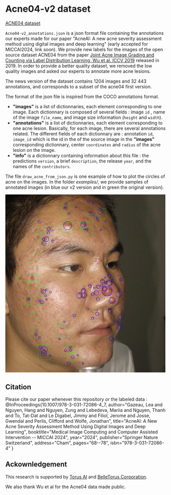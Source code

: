 # Acne04-v2 dataset

[ACNE04 dataset](https://github.com/xpwu95/LDL)

`Acne04-v2_annotations.json` is a json format file containing the annotations our experts made for our paper "AcneAI: A new acne severity assessment method using digital images and deep learning" (early accepted for MICCAI2024, link soon). We provide new labels for the images  of the open source dataset ACNE04 from the paper  [Joint Acne Image Grading and Counting via Label Distribution Learning, Wu et al. ICCV 2019](https://openaccess.thecvf.com/content_ICCV_2019/html/Wu_Joint_Acne_Image_Grading_and_Counting_via_Label_Distribution_Learning_ICCV_2019_paper.html) released in 2019. In order to provide a better quality dataset, we removed the low quality images and asked our experts to annotate more acne lesions. 

The news version of the dataset contains 1204 images and 32 443 annotations, and corresponds to a subset of the acne04 first version.

The format of the json file is inspired from the COCO annotations format.

- **"images"** is a list of dictionnaries, each element corresponding to one image. Each dictionnary is composed of several fields : image `id` , name of the image `file_name`, and image size information (`height` and `width`).
- **"annotations"** is a list of dictionnaries, each element corresponding to one acne lesion. Basically, for each image, there are several annotations related. The different fields of each dictionnary are : annotation `id`, `image_id` which is the id in the of the source image in the **"images"** corresponding dictionnary, center `coordinates` and `radius` of the acne lesion on the image.
- **"info"** is a dictionnary containing information about this file : the predictions `version`, a brief `description`, the release `year`, and the names of the `contributors`. 

The file `draw_acne_from_json.py` is one example of how to plot the circles of acne on the images. In the folder *examples/*, we provide samples of annotated images (in blue our v2 version and in green the original version).


<img title="a title" alt="levle2_82.jpg" src="examples/levle2_82.jpg"  width="500"> 

## Citation
Please cite our paper whenever this repository or the labeled data : 
@InProceedings{10.1007/978-3-031-72086-4_7,
author="Gazeau, Lea
and Nguyen, Hang
and Nguyen, Zung
and Lebedeva, Mariia
and Nguyen, Thanh
and To, Tat-Dat
and Le Digabel, Jimmy
and Filiol, Jerome
and Josse, Gwendal
and Perlis, Clifford
and Wolfe, Jonathan",
title="AcneAI: A New Acne Severity Assessment Method Using Digital Images and Deep Learning",
booktitle="Medical Image Computing and Computer Assisted Intervention -- MICCAI 2024",
year="2024",
publisher="Springer Nature Switzerland",
address="Cham",
pages="68--78",
isbn="978-3-031-72086-4"
}

## Ackownledgement
This research is supported by [Torus AI](https://torus.ai) and [BelleTorus Corporation](https://belle.ai).

We also thank Wu et al for the Acne04 data made public.

